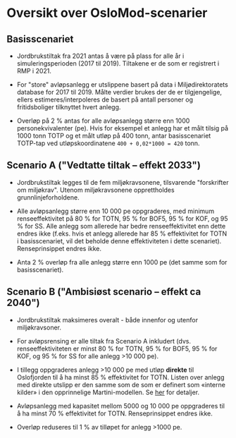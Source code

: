 # Oversikt over OsloMod-scenarier

## Basisscenariet

 * Jordbrukstiltak fra 2021 antas å være på plass for alle år i simuleringsperioden (2017 til 2019). Tiltakene er de som er registrert i RMP i 2021.

 * For "store" avløpsanlegg er utslippene basert på data i Miljødirektoratets database for 2017 til 2019. Målte verdier brukes der de er tilgjengelige, ellers estimeres/interpoleres de basert på antall personer og fritidsboliger tilknyttet hvert anlegg.

 * Overløp på 2 % antas for alle avløpsanlegg større enn 1000 personekvivalenter (pe). Hvis for eksempel et anlegg har et målt tilsig på 1000 tonn TOTP og et målt utløp på 400 tonn, antar basisscenariet TOTP-tap ved utløpskoordinatene `400 + 0,02*1000 = 420` tonn.

## Scenario A ("Vedtatte tiltak – effekt 2033")

 * Jordbrukstiltak legges til de fem miljøkravsonene, tilsvarende "forskrifter om miljøkrav". Utenom miljøkravsonene opprettholdes grunnlinjeforholdene.

 * Alle avløpsanlegg større enn 10 000 pe oppgraderes, med minimum renseeffektivitet på 80 % for TOTN, 95 % for BOF5, 95 % for KOF, og 95 % for SS. Alle anlegg som allerede har bedre renseeffektivitet enn dette endres ikke (f.eks. hvis et anlegg allerede har 85 % effektivitet for TOTN i basisscenariet, vil det beholde denne effektiviteten i dette scenariet). Renseprinsippet endres ikke.

 * Anta 2 % overløp fra alle anlegg større enn 1000 pe (det samme som for basisscenariet).

## Scenario B ("Ambisiøst scenario – effekt ca 2040")

 * Jordbrukstiltak maksimeres overalt - både innenfor og utenfor miljøkravsoner.

 * For avløpsrensing er alle tiltak fra Scenario A inkludert (dvs. renseeffektiviteten er minst 80 % for TOTN, 95 % for BOF5, 95 % for KOF, og 95 % for SS for alle anlegg >10 000 pe).

 * I tillegg oppgraderes anlegg >10 000 pe med utløp **direkte** til Oslofjorden til å ha minst 85 % effektivitet for TOTN. Listen over anlegg med direkte utslipp er den samme som de som er definert som «interne kilder» i den opprinnelige Martini-modellen. Se [her](https://github.com/NIVANorge/oslomod_phase3_teotil/blob/main/data/wwtp_direct_to_oslofjord.csv) for detaljer.

 * Avløpsanlegg med kapasitet mellom 5000 og 10 000 pe oppgraderes til å ha minst 70 % effektivitet for TOTN. Renseprinsippet endres ikke.

* Overløp reduseres til 1 % av tilløpet for anlegg >1000 pe.